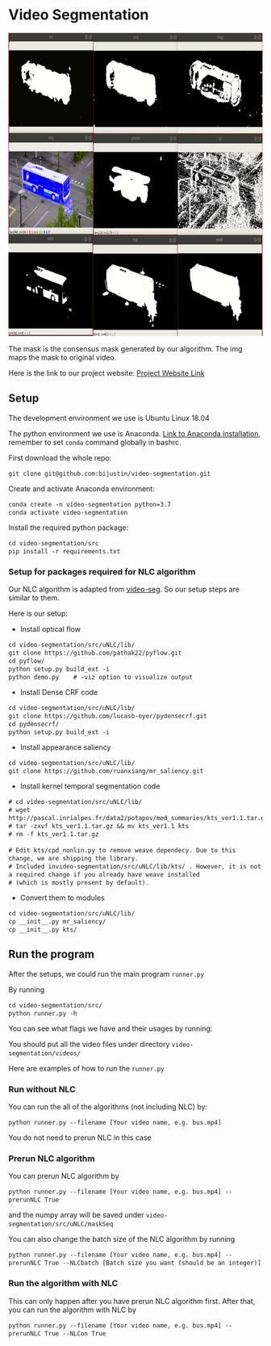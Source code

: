 # Video Segmentation


<img src="https://github.com/bijustin/video-segmentation/blob/master/example-result.gif" data-canonical-src="https://gyazo.com/eb5c5741b6a9a16c692170a41a49c858.png" width="800" height="600" />

The mask is the consensus mask generated by our algorithm. The img maps the mask to original video.


Here is the link to our project website: [Project Website Link](https://sites.google.com/umich.edu/video-segmentation/home)

## Setup

The development environment we use is Ubuntu Linux 18.04

The python environment we use is Anaconda. [Link to Anaconda installation](https://docs.anaconda.com/anaconda/install/), remember to set `conda` command globally in bashrc.

First download the whole repo:

```
git clone git@github.com:bijustin/video-segmentation.git
```

Create and activate Anaconda environment:

```
conda create -n video-segmentation python=3.7
conda activate video-segmentation
```

Install the required python package:

```
cd video-segmentation/src
pip install -r requirements.txt
```

### Setup for packages required for NLC algorithm

Our NLC algorithm is adapted from [video-seg](https://github.com/pathak22/videoseg). So our setup steps are similar to them.

Here is our setup:

- Install optical flow

```
cd video-segmentation/src/uNLC/lib/
git clone https://github.com/pathak22/pyflow.git
cd pyflow/
python setup.py build_ext -i
python demo.py    # -viz option to visualize output
```

- Install Dense CRF code

```
cd video-segmentation/src/uNLC/lib/
git clone https://github.com/lucasb-eyer/pydensecrf.git
cd pydensecrf/
python setup.py build_ext -i
```

- Install appearance saliency

```
cd video-segmentation/src/uNLC/lib/
git clone https://github.com/ruanxiang/mr_saliency.git
```

- Install kernel temporal segmentation code

```
# cd video-segmentation/src/uNLC/lib/
# wget http://pascal.inrialpes.fr/data2/potapov/med_summaries/kts_ver1.1.tar.gz
# tar -zxvf kts_ver1.1.tar.gz && mv kts_ver1.1 kts
# rm -f kts_ver1.1.tar.gz

# Edit kts/cpd_nonlin.py to remove weave dependecy. Due to this change, we are shipping the library.
# Included invideo-segmentation/src/uNLC/lib/kts/ . However, it is not a required change if you already have weave installed
# (which is mostly present by default).
```

- Convert them to modules

```
cd video-segmentation/src/uNLC/lib/
cp __init__.py mr_saliency/
cp __init__.py kts/
```

## Run the program

After the setups, we could run the main program `runner.py`

By running

```
cd video-segmentation/src/
python runner.py -h
```
You can see what flags we have and their usages by running:


You should put all the video files under directory `video-segmentation/videos/`

Here are examples of how to run the `runner.py`

### Run without NLC

You can run the all of the algorithms (not including NLC) by:
```
python runner.py --filename [Your video name, e.g. bus.mp4]
```
You do not need to prerun NLC in this case


### Prerun NLC algorithm

You can prerun NLC algorithm by

```
python runner.py --filename [Your video name, e.g. bus.mp4] --prerunNLC True
```

and the numpy array will be saved under `video-segmentation/src/uNLC/maskSeq`

You can also change the batch size of the NLC algorithm by running

```
python runner.py --filename [Your video name, e.g. bus.mp4] --prerunNLC True --NLCbatch [Batch size you want (should be an integer)]
```


### Run the algorithm with NLC

This can only happen after you have prerun NLC algorithm first. After that, you can run the algorithm with NLC by

```
python runner.py --filename [Your video name, e.g. bus.mp4] --prerunNLC True --NLCon True
```